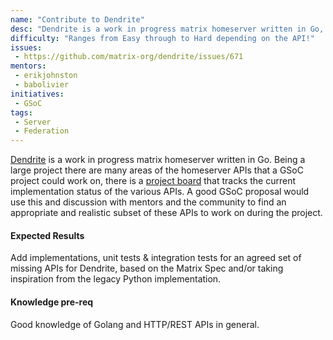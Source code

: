 ```yaml
---
name: "Contribute to Dendrite"
desc: "Dendrite is a work in progress matrix homeserver written in Go, help implement some aspect of the Matrix Federation API"
difficulty: "Ranges from Easy through to Hard depending on the API!"
issues:
 - https://github.com/matrix-org/dendrite/issues/671
mentors:
 - erikjohnston
 - babolivier
initiatives:
 - GSoC
tags:
 - Server
 - Federation
---
```


[Dendrite](https://github.com/matrix-org/dendrite) is a work in progress matrix homeserver written in Go. Being a large project there are many areas of the homeserver APIs that a GSoC project could work on, there is a [project board](https://github.com/matrix-org/dendrite/projects/2) that tracks the current implementation status of the various APIs. A good GSoC proposal would use this and discussion with mentors and the community to find an appropriate and realistic subset of these APIs to work on during the project.

#### Expected Results

Add implementations, unit tests & integration tests for an agreed set of missing APIs for Dendrite, based on the Matrix Spec and/or taking inspiration from the legacy Python implementation.

#### Knowledge pre-req

Good knowledge of Golang and HTTP/REST APIs in general.
